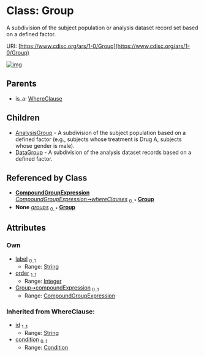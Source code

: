 
# Class: Group


A subdivision of the subject population or analysis dataset record set based on a defined factor.

URI: [https://www.cdisc.org/ars/1-0/Group](https://www.cdisc.org/ars/1-0/Group)


[![img](https://yuml.me/diagram/nofunky;dir:TB/class/[WhereClause],[CompoundGroupExpression]<compoundExpression%200..1-++[Group&#124;label:string%20%3F;order:integer;id(i):string],[CompoundGroupExpression]-%20whereClauses%200..*>[Group],[GroupingFactor]++-%20groups%200..*>[Group],[Group]^-[DataGroup],[Group]^-[AnalysisGroup],[WhereClause]^-[Group],[GroupingFactor],[DataGroup],[Condition],[CompoundGroupExpression],[AnalysisGroup])](https://yuml.me/diagram/nofunky;dir:TB/class/[WhereClause],[CompoundGroupExpression]<compoundExpression%200..1-++[Group&#124;label:string%20%3F;order:integer;id(i):string],[CompoundGroupExpression]-%20whereClauses%200..*>[Group],[GroupingFactor]++-%20groups%200..*>[Group],[Group]^-[DataGroup],[Group]^-[AnalysisGroup],[WhereClause]^-[Group],[GroupingFactor],[DataGroup],[Condition],[CompoundGroupExpression],[AnalysisGroup])

## Parents

 *  is_a: [WhereClause](WhereClause.md)

## Children

 * [AnalysisGroup](AnalysisGroup.md) - A subdivision of the subject population based on a defined factor (e.g., subjects whose treatment is Drug A, subjects whose gender is male).
 * [DataGroup](DataGroup.md) - A subdivision of the analysis dataset records based on a defined factor.

## Referenced by Class

 *  **[CompoundGroupExpression](CompoundGroupExpression.md)** *[CompoundGroupExpression➞whereClauses](CompoundGroupExpression_whereClauses.md)*  <sub>0..\*</sub>  **[Group](Group.md)**
 *  **None** *[groups](groups.md)*  <sub>0..\*</sub>  **[Group](Group.md)**

## Attributes


### Own

 * [label](label.md)  <sub>0..1</sub>
     * Range: [String](types/String.md)
 * [order](order.md)  <sub>1..1</sub>
     * Range: [Integer](types/Integer.md)
 * [Group➞compoundExpression](Group_compoundExpression.md)  <sub>0..1</sub>
     * Range: [CompoundGroupExpression](CompoundGroupExpression.md)

### Inherited from WhereClause:

 * [id](id.md)  <sub>1..1</sub>
     * Range: [String](types/String.md)
 * [condition](condition.md)  <sub>0..1</sub>
     * Range: [Condition](Condition.md)
